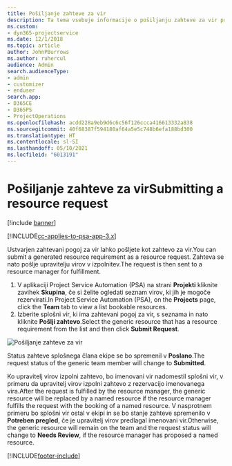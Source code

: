 ```yaml
---
title: Pošiljanje zahteve za vir
description: Ta tema vsebuje informacije o pošiljanju zahteve za vir projekta.
ms.custom:
- dyn365-projectservice
ms.date: 12/1/2018
ms.topic: article
author: JohnPBurrows
ms.author: ruhercul
audience: Admin
search.audienceType:
- admin
- customizer
- enduser
search.app:
- D365CE
- D365PS
- ProjectOperations
ms.openlocfilehash: acdd228a9eb9d6c6c56f126ccca416613332a838
ms.sourcegitcommit: 40f68387f594180af64a5e5c748b6efa188bd300
ms.translationtype: HT
ms.contentlocale: sl-SI
ms.lasthandoff: 05/10/2021
ms.locfileid: "6013191"
---
```

# <a name="submitting-a-resource-request"></a><span data-ttu-id="3ce24-103">Pošiljanje zahteve za vir</span><span class="sxs-lookup"><span data-stu-id="3ce24-103">Submitting a resource request</span></span>

[!include [banner](../includes/psa-now-project-operations.md)]

[!INCLUDE[cc-applies-to-psa-app-3.x](../includes/cc-applies-to-psa-app-3x.md)]

<span data-ttu-id="3ce24-104">Ustvarjen zahtevani pogoj za vir lahko pošljete kot zahtevo za vir.</span><span class="sxs-lookup"><span data-stu-id="3ce24-104">You can submit a generated resource requirement as a resource request.</span></span> <span data-ttu-id="3ce24-105">Zahteva se nato pošlje upravitelju virov v izpolnitev.</span><span class="sxs-lookup"><span data-stu-id="3ce24-105">The request is then sent to a resource manager for fulfillment.</span></span>

1. <span data-ttu-id="3ce24-106">V aplikaciji Project Service Automation (PSA) na strani **Projekti** kliknite zavihek **Skupina**, če si želite ogledati seznam virov, ki jih je mogoče rezervirati.</span><span class="sxs-lookup"><span data-stu-id="3ce24-106">In Project Service Automation (PSA), on the **Projects** page, click the **Team** tab to view a list bookable resources.</span></span> 
2. <span data-ttu-id="3ce24-107">Izberite splošni vir, ki ima zahtevani pogoj za vir, s seznama in nato kliknite **Pošlji zahtevo**.</span><span class="sxs-lookup"><span data-stu-id="3ce24-107">Select the generic resource that has a resource requirement from the list and then click **Submit Request**.</span></span>

![Pošiljanje zahteve za vir](media/RM-how-to-18.png)

<span data-ttu-id="3ce24-109">Status zahteve splošnega člana ekipe se bo spremenil v **Poslano**.</span><span class="sxs-lookup"><span data-stu-id="3ce24-109">The request status of the generic team member will change to **Submitted**.</span></span>

<span data-ttu-id="3ce24-110">Ko upravitelj virov izpolni zahtevo, bo imenovani vir nadomestil splošni vir, v primeru da upravitelj virov izpolni zahtevo z rezervacijo imenovanega vira.</span><span class="sxs-lookup"><span data-stu-id="3ce24-110">After the request is fulfilled by the resource manager, the generic resource will be replaced by a named resource if the resource manager fulfills the request with the booking of a named resource.</span></span> <span data-ttu-id="3ce24-111">V nasprotnem primeru bo splošni vir ostal v ekipi in se bo stanje zahteve spremenilo v **Potreben pregled**, če je upravitelj virov predlagal imenovani vir.</span><span class="sxs-lookup"><span data-stu-id="3ce24-111">Otherwise, the generic resource will remain on the team and the request status will change to **Needs Review**, if the resource manager has proposed a named resource.</span></span>


[!INCLUDE[footer-include](../includes/footer-banner.md)]
